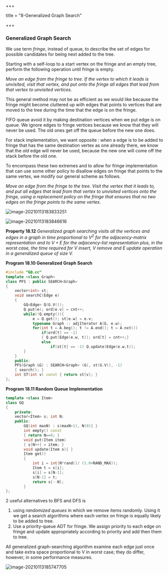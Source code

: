 +++

title = "8-Generalized Graph Search"

+++

### Generalized Graph Search

We use term *fringe*, instead of queue, to describe the set of edges for possible candidates for being next added to the tree.

Starting with a self-loop to a start vertex on the fringe and an empty tree, perform the following operation until fringe is empty.

*Move an edge from the fringe to tree. If the vertex to which it leads is unvisited, visit that vertex, and put onto the fringe all edges that lead from that vertex to unvisited vertices.*

This general method may not be as efficient as we would like because the fringe might become cluttered up with edges that points to vertices that are moved to the tree during the time that the edge is on the fringe.

FIFO queue avoid it by making destination vertices when we put edge is on queue. We ignore edges to fringe vertices because we know that they will never be used. The old ones get off the queue before the new one does.

For stack implementation, we want opposite : when a edge is to be added to fringe that has the same destination vertex as one already there, we know that the *old* edge will never be used, because the new one will come off the stack before the old one.

To encompass these two extremes and to allow for fringe implementation that can use some other policy to disallow edges on fringe that points to the same vertex, we modify our general scheme as follows.

*Move an edge from the fringe to the tree. Visit the vertex that it leads to, and put all edges that lead from that vertex to unvisited vertices onto the fringe, using a replacement policy on the fringe that ensures that no two edges on the fringe points to the same vertex.*



![image-20210113183833251](/8_Generalized_Graph_Search.assets/image-20210113183833251.png)

![image-20210113183846616](/8_Generalized_Graph_Search.assets/image-20210113183846616.png)

**Property 18.12** *Generalized graph searching visits all the vertices and edges in a graph in time proportional to $V^2$ for the adjacency-matrix representation and to $V+E$ for the adjacency-list representation plus, in the worst case, the time required for $V$ insert, $V$ remove and $E$ update operation in a generalized queue of size $V$.*

**Program 18.10 Generalized Graph Search**

````c++
#include "GQ.cc"
template <class Graph>
class PFS : public SEARCH<Graph>
{
    vector<int> st;
    void searchC(Edge e)
    {
        GQ<Edge> Q(G.V());
        Q.put(e); ord[e.v] = cnt++;
        while(!Q.empty()){
            e = Q.get(); st[e.w] = e.v;
            typename Graph :: adjIterator A(G, e.w);
            for(int t = A.beg(); t != A.end(); t = A.nxt())
                if(ord[t] == -1)
                { Q.put(Edge(e.w, t)); ord[t] = cnt++;}
            	else
                    if(st[t] == -1) Q.update(Edge(e.w,t));
        }
    }
    public:
    PFS(Graph &G) : SEARCH<Graph> (G), st(G.V(), -1)
    { search(); }
    int ST(int v) const { return st[v]; }
};
````

**Program 18.11 Random Queue Implementation**

````c++
template <class Item>
class GQ
{
    private:
    vector<Item> s; int N;
    public:
    	GQ(int maxN) : s(maxN+1), N(0){ }
    	int empty() const
        { return N==0; }
    	void put(Item item)
        { s[N++] = item; }
    	void update(Item x){ }
    	Item get()
        {
            int i = int(N*rand()/ (1.0+RAND_MAX));
            Item t = s[i];
            s[i] = s[N-1];
            s[N-1] = t;
            return s[--N];
        }
};
````

 2 useful alternatives to BFS and DFS is

1.  using *randomized queues* in which we remove items randomly. Using it we get a search algorithms where each vertex on fringe is equally likely to be added to tree.
2. Use a priority-queue ADT for fringe. We assign priority to each edge on fringe and update appropriately according to priority and add then them to tree.

All generalized graph-searching algorithm examine each edge just once and take extra space proportional to V in worst case; they do differ, however, in some performance measures.

![image-20210113185747705](/8_Generalized_Graph_Search.assets/image-20210113185747705.png)
